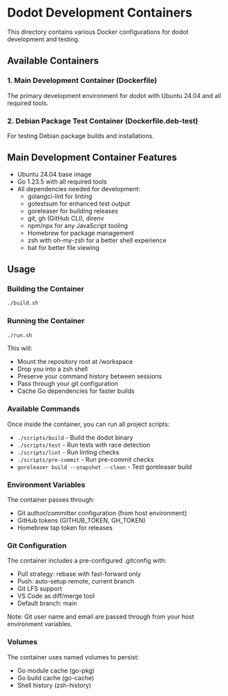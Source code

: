 # Dodot Development Containers

This directory contains various Docker configurations for dodot development and testing.

## Available Containers

### 1. Main Development Container (Dockerfile)
The primary development environment for dodot with Ubuntu 24.04 and all required tools.

### 2. Debian Package Test Container (Dockerfile.deb-test)
For testing Debian package builds and installations.

## Main Development Container Features

- Ubuntu 24.04 base image
- Go 1.23.5 with all required tools
- All dependencies needed for development:
  - golangci-lint for linting
  - gotestsum for enhanced test output
  - goreleaser for building releases
  - git, gh (GitHub CLI), direnv
  - npm/npx for any JavaScript tooling
  - Homebrew for package management
  - zsh with oh-my-zsh for a better shell experience
  - bat for better file viewing

## Usage

### Building the Container

```bash
./build.sh
```

### Running the Container

```bash
./run.sh
```

This will:
- Mount the repository root at /workspace
- Drop you into a zsh shell
- Preserve your command history between sessions
- Pass through your git configuration
- Cache Go dependencies for faster builds

### Available Commands

Once inside the container, you can run all project scripts:

- `./scripts/build` - Build the dodot binary
- `./scripts/test` - Run tests with race detection
- `./scripts/lint` - Run linting checks
- `./scripts/pre-commit` - Run pre-commit checks
- `goreleaser build --snapshot --clean` - Test goreleaser build

### Environment Variables

The container passes through:
- Git author/committer configuration (from host environment)
- GitHub tokens (GITHUB_TOKEN, GH_TOKEN)
- Homebrew tap token for releases

### Git Configuration

The container includes a pre-configured .gitconfig with:
- Pull strategy: rebase with fast-forward only
- Push: auto-setup remote, current branch
- Git LFS support
- VS Code as diff/merge tool
- Default branch: main

Note: Git user name and email are passed through from your host environment variables.

### Volumes

The container uses named volumes to persist:
- Go module cache (go-pkg)
- Go build cache (go-cache)
- Shell history (zsh-history)